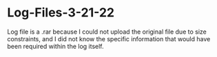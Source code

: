 # Log-Files-3-21-22
Log file is a .rar because I could not upload the original file due to size constraints, and I did not know the specific information that would have been required within the log itself.
